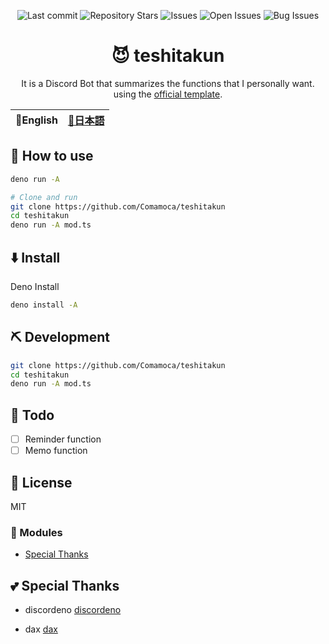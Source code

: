 <div align="center">

![Last commit](https://img.shields.io/github/last-commit/Comamoca/teshitakun?style=flat-square)
![Repository Stars](https://img.shields.io/github/stars/Comamoca/teshitakun?style=flat-square)
![Issues](https://img.shields.io/github/issues/Comamoca/teshitakun?style=flat-square)
![Open Issues](https://img.shields.io/github/issues-raw/Comamoca/teshitakun?style=flat-square)
![Bug Issues](https://img.shields.io/github/issues/Comamoca/teshitakun/bug?style=flat-square)

# 😈 teshitakun

It is a Discord Bot that summarizes the functions that I personally want.
using the [official template](https://github.com/discordeno/discordeno/tree/main/template).

</div>

<table>
  <thead>
    <tr>
      <th style="text-align:center">🍔English</th>
      <th style="text-align:center"><a href="README.ja.md">🍡日本語</a></th>
    </tr>
  </thead>
</table>

<div align="center">

</div>

## 🚀 How to use

```sh
deno run -A 

# Clone and run
git clone https://github.com/Comamoca/teshitakun
cd teshitakun
deno run -A mod.ts
```

## ⬇️  Install

Deno Install

```sh
deno install -A
```

## ⛏️   Development

```sh
git clone https://github.com/Comamoca/teshitakun
cd teshitakun
deno run -A mod.ts
```

## 📝 Todo

- [ ] Reminder function
- [ ] Memo function

## 📜 License

MIT

### 🧩 Modules

- [Special Thanks](#Special-Thanks)

## 💕 Special Thanks

- discordeno
[discordeno](https://github.com/discordeno/discordeno)

- dax
[dax](https://github.com/dsherret/dax)
